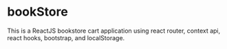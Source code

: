 # bookStore
This is a ReactJS bookstore cart application using react router,
context api, react hooks, bootstrap, and localStorage.
